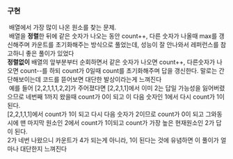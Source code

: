 ### 구현
​
배열에서 가장 많이 나온 원소를 찾는 문제. <br/>
​
배열을 **정렬**한 뒤에 같은 숫자가 나오는 동안 count++, 다른 숫자가 나올때 max를 갱신해주며 카운트를 초기화해주는 방식으로 풀었는데, 성능이 잘 안나와서 레퍼런스를 참고하니 좋은 풀이가 있었다 <br/>
​
**정렬없이** 배열의 앞부분부터 순회하면서 같은 숫자가 나오면 count++, 다른숫자가 나오면 count--를 하되 count가 0일때 count를 초기화해주며 답을 갱신한다. 말로는 간단해보이는데 코드를 뜯어보면 대단한 발상이라는게 느껴진다<br/>
​
예를 들어 [2,2,1,1,1,2,2]가 주어졌다면 [2,2,1,1]에서 이미 2는 답일 가능성을 잃어버렸으므로 네번째 1까지 왔을때 count가 0이 되고 이 다음 숫자인 1에서 다시 count가 1이 된다. <br/>
[2,2,1,1,1]에서 count가 1이 되고 다시 다음 숫자가 2이므로 count가 0이 되고 그와동시에 맨 마지막 원소인 2에서 count가 1이되고 count가 가장 높은 현재원소인 2가 답이 된다. <br/>
2가 네번 나왔으니 카운트가 4가 되는게 아니라, 1이 된다는 것에 유념하면 이 풀이가 얼마나 대단한지 느껴진다